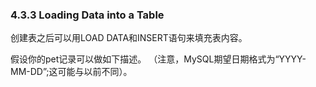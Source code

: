 ### 4.3.3 Loading Data into a Table

创建表之后可以用LOAD DATA和INSERT语句来填充表内容。

假设你的pet记录可以做如下描述。 （注意，MySQL期望日期格式为“YYYY-MM-DD”;这可能与以前不同）。

